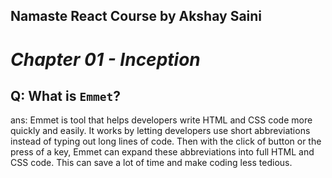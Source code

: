 ## Namaste React Course by Akshay Saini
# _Chapter 01 - Inception_

## Q: What is `Emmet`?
ans: Emmet is tool that helps developers write HTML and CSS code more quickly and easily. It works by letting developers use short abbreviations instead of typing out long lines of code. Then with the click of button or the press of a key, Emmet can expand these abbreviations into full HTML and CSS code. This can save a lot of time and make coding less tedious.
